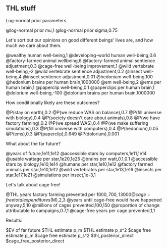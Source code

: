 ## THL stuff

Log-normal prior parameters

@log-normal prior mu,1
@log-normal prior sigma,0.75

Let's sort out our opinions on good different beings' lives are, and how much we care about them.

@wealthy human well-being,1
@developing-world human well-being,0.6
@factory-farmed animal wellbeing,6
@factory-farmed animal sentience adjustment,0.3
@cage-free well-being improvement,1
@wild vertebrate well-being,-2
@wild vertebrate sentience adjustment,0.2
@insect well-being,4
@insect sentience adjustment,0.01
@hedonium well-being,100
@hedonium brains per human brain,1000000
@em well-being,2
@ems per human brain,1
@paperclip well-being,0.1
@paperclips per human brain,1
@dolorium well-being,-100
@dolorium brains per human brain,1000000

How conditionally likely are these outcomes?

@P(stay on earth),0.2
@P(we reduce WAS on balance),0.7
@P(fill universe with biology),0.4
@P(society doesn't care about animals),0.8
@P(we have factory farming),0.2
@P(we spread WAS),0.4
@P(we make suffering simulations),0.3
@P(fill universe with computers),0.4
@P(hedonium),0.05
@P(ems),0.3
@P(paperclip),0.649
@P(dolorium),0.001

What about the far future?

@years of future,1e11,1e12
@accessible stars by computers,1e11,1e14
@usable wattage per star,1e20,1e25
@brains per watt,0.1,0.1
@accessible stars by biology,1e10,1e14
@humans per star,1e10,1e12
@factory farmed animals per star,1e10,1e12
@wild vertebrates per star,1e13,1e16
@insects per star,1e17,1e21
@simulations per insect,1e-3,1

Let's talk about cage free!

@THL years factory farming prevented per $1000,700,13000
@cage-free total expenditures ($M),2,3
@years until cage-free would have happened anyway,5,10
@millions of cages prevented,100,150
@proportion of change attributable to campaigns,0.7,1
@cage-free years per cage prevented,1,1

Results:

$EV of far future
$THL estimate p_m
$THL estimate p_s^2
$cage free estimate p_m
$cage free estimate p_s^2
$thl_posterior_direct
$cage_free_posterior_direct
